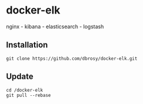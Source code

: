 # docker-elk
nginx - kibana - elasticsearch - logstash


## Installation
```shell
git clone https://github.com/dbrosy/docker-elk.git
```

## Update
```shell
cd /docker-elk
git pull --rebase
```

